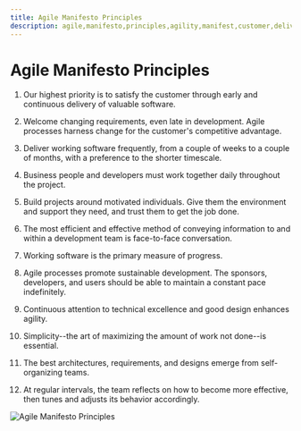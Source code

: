 ```yaml
---
title: Agile Manifesto Principles
description: agile,manifesto,principles,agility,manifest,customer,delivery
---
```


# Agile Manifesto Principles

1) Our highest priority is to satisfy the customer through early and continuous delivery of valuable software.

2) Welcome changing requirements, even late in development. Agile processes harness change for the customer's competitive advantage.

3) Deliver working software frequently, from a couple of weeks to a couple of months, with a preference to the shorter timescale.

4) Business people and developers must work together daily throughout the project.

5) Build projects around motivated individuals. Give them the environment and support they need, and trust them to get the job done.

6) The most efficient and effective method of conveying information to and within a development team is face-to-face conversation.

7) Working software is the primary measure of progress.

8) Agile processes promote sustainable development. The sponsors, developers, and users should be able to maintain a constant pace indefinitely.

9) Continuous attention to technical excellence and good design enhances agility.

10) Simplicity--the art of maximizing the amount of work not done--is essential.

11) The best architectures, requirements, and designs emerge from self-organizing teams.

12) At regular intervals, the team reflects on how to become more effective, then tunes and adjusts its behavior accordingly.



![Agile Manifesto Principles]({{site.baseurl}}/images/12_agile_manifesto.png)
